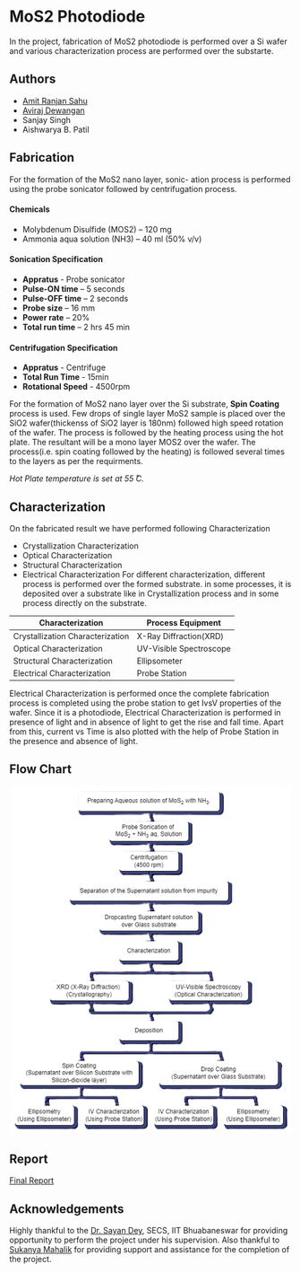 
# MoS2 Photodiode

In the project, fabrication of MoS2 photodiode is performed over a Si wafer and various characterization process are performed over the substarte.


## Authors

- [Amit Ranjan Sahu](https://www.linkedin.com/in/amit-ranjan-sahu/)
- [Aviraj Dewangan](https://www.linkedin.com/in/aviraj-dewangan-361bb71aa/)
- Sanjay Singh
- Aishwarya B. Patil


## Fabrication
For the formation of the MoS2 nano layer, sonic- ation process is performed using the probe sonicator followed by centrifugation process.
 #### Chemicals
- Molybdenum Disulfide (MOS2) – 120 mg	
- Ammonia aqua solution (NH3) – 40 ml (50% v/v)

#### Sonication Specification
- **Appratus** - Probe sonicator
- **Pulse-ON time** – 5 seconds
- **Pulse-OFF time** – 2 seconds
- **Probe size** – 16 mm
- **Power rate** – 20%
- **Total run time** – 2 hrs 45 min
#### Centrifugation Specification
- **Appratus** - Centrifuge
- **Total Run Time** - 15min
- **Rotational Speed** - 4500rpm

For the formation of MoS2 nano layer over the Si substrate, **Spin Coating** process is used. Few drops of single layer MoS2 sample is placed over the SiO2 wafer(thickenss of SiO2 layer is 180nm) followed high speed rotation of the wafer. The process is followed by the heating process using the hot plate.  The resultant will be a mono layer MOS2 over the wafer. The process(i.e. spin coating followed by the heating) is followed several times to the layers as per the requirments.

*Hot Plate temperature is set at 55  ̊C.*

 


## Characterization
On the fabricated result we have performed following Characterization

- Crystallization Characterization
- Optical Characterization
- Structural Characterization
- Electrical Characterization
For different characterization, different process is performed over the formed substrate. in some processes, it is deposited over a substrate like in Crystallization process and in some process  directly on the substrate.


**Characterization** | **Process Equipment** |
--- | --- | 
Crystallization Characterization | X-Ray Diffraction(XRD) |
Optical Characterization | UV-Visible Spectroscope | 
Structural Characterization | Ellipsometer | 
Electrical Characterization | Probe Station |

Electrical Characterization is performed once the complete fabrication process is completed using the probe station to get IvsV properties of the wafer. Since it is a photodiode, Electrical Characterization is performed in presence of light and in absence of light  to get the rise and fall time. Apart from this, current vs Time is also plotted with the help of Probe Station in the presence and absence of light.
## Flow Chart
![flow](https://github.com/amitran4812/MoS2-Photodiode/blob/main/Images/FlowChart.png)
## Report

[Final Report](Report.pdf)


## Acknowledgements
Highly thankful to the [Dr. Sayan Dey](https://www.linkedin.com/in/sayandey/), SECS, IIT Bhuabaneswar for providing opportunity to perform the project under his supervision. Also thankful to [Sukanya Mahalik](https://www.linkedin.com/in/sukanya-mahalik) for providing support and assistance for the completion of the project.
